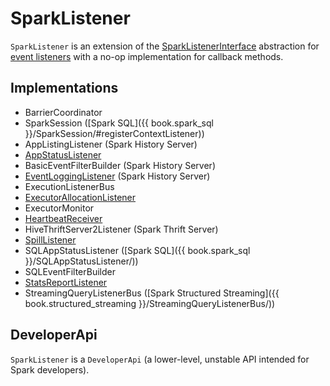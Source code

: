 # SparkListener

`SparkListener` is an extension of the [SparkListenerInterface](SparkListenerInterface.md) abstraction for [event listeners](#implementations) with a no-op implementation for callback methods.

## Implementations

* BarrierCoordinator
* SparkSession ([Spark SQL]({{ book.spark_sql }}/SparkSession/#registerContextListener))
* AppListingListener (Spark History Server)
* [AppStatusListener](status/AppStatusListener.md)
* BasicEventFilterBuilder (Spark History Server)
* [EventLoggingListener](history-server/EventLoggingListener.md) (Spark History Server)
* ExecutionListenerBus
* [ExecutorAllocationListener](dynamic-allocation/ExecutorAllocationListener.md)
* ExecutorMonitor
* [HeartbeatReceiver](HeartbeatReceiver.md)
* HiveThriftServer2Listener (Spark Thrift Server)
* [SpillListener](SpillListener.md)
* SQLAppStatusListener ([Spark SQL]({{ book.spark_sql }}/SQLAppStatusListener/))
* SQLEventFilterBuilder
* [StatsReportListener](StatsReportListener.md)
* StreamingQueryListenerBus ([Spark Structured Streaming]({{ book.structured_streaming }}/StreamingQueryListenerBus/))

## <span id="DeveloperApi"> DeveloperApi

`SparkListener` is a `DeveloperApi` (a lower-level, unstable API intended for Spark developers).
